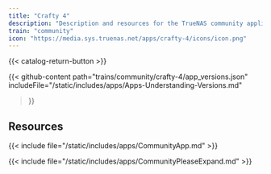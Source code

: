```yaml
---
title: "Crafty 4"
description: "Description and resources for the TrueNAS community application called Crafty 4."
train: "community"
icon: "https://media.sys.truenas.net/apps/crafty-4/icons/icon.png"
---
```


{{< catalog-return-button >}}

{{< github-content 
    path="trains/community/crafty-4/app_versions.json"
	includeFile="/static/includes/apps/Apps-Understanding-Versions.md"
>}}

## Resources

{{< include file="/static/includes/apps/CommunityApp.md" >}}

{{< include file="/static/includes/apps/CommunityPleaseExpand.md" >}}
